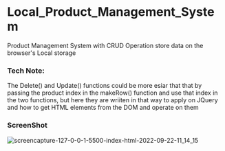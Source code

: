 # Local_Product_Management_System
Product Management System with CRUD Operation store data on the browser's Local storage 

### Tech Note:
The Delete() and Update() functions could be more esiar that that by passing the product index in the makeRow() function and use that index in the two functions, but here they are wriiten in that way to apply on JQuery and how to get HTML elements from the DOM and operate on them

### ScreenShot
![screencapture-127-0-0-1-5500-index-html-2022-09-22-11_14_15](https://user-images.githubusercontent.com/61433385/191708148-2f9ca66f-9233-4606-9976-58dea5549a2d.png)
